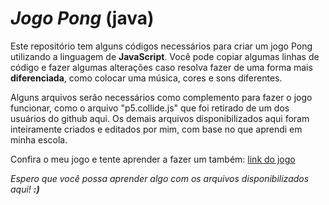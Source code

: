 # _Jogo Pong_ (java)
Este repositório tem alguns códigos necessários para criar um jogo Pong utilizando a linguagem
de **JavaScript**.
Você pode copiar algumas linhas de código e fazer algumas alterações caso resolva fazer de uma
forma mais **diferenciada**, como colocar uma música, cores e sons diferentes.

Alguns arquivos serão necessários como complemento para fazer o jogo funcionar, como o arquivo
"p5.collide.js" que foi retirado de um dos usuários do github aqui. Os demais arquivos disponibilizados
aqui foram inteiramente criados e editados por mim, com base no que aprendi em minha escola.

Confira o meu jogo e tente aprender a fazer um também: [link do jogo](https://editor.p5js.org/oliveira.izaac/sketches/UPPSkuk1e)

_Espero que você possa aprender algo com os arquivos disponibilizados aqui! **:)**_
